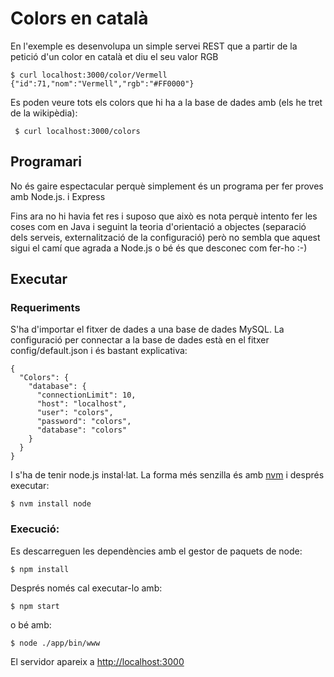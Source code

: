 Colors en català
===============================
En l'exemple es desenvolupa un simple servei REST que a partir de la petició d'un color en català et diu el seu valor RGB

    $ curl localhost:3000/color/Vermell
    {"id":71,"nom":"Vermell","rgb":"#FF0000"}

Es poden veure tots els colors que hi ha a la base de dades amb (els he tret de la wikipèdia):

     $ curl localhost:3000/colors

Programari
-----------------
No és gaire espectacular perquè simplement és un programa per fer proves amb Node.js. i Express 

Fins ara no hi havia fet res i suposo que això es nota perquè intento fer les coses com en Java i seguint la teoria d'orientació a objectes (separació dels serveis, externalització de la configuració) però no sembla que aquest sigui el camí que agrada a Node.js o bé és que desconec com fer-ho :-)

Executar
-----------------

### Requeriments
S'ha d'importar el fitxer de dades a una base de dades MySQL. La configuració per connectar a la base de dades està en el fitxer config/default.json i és bastant explicativa:

    {
      "Colors": {
        "database": {
          "connectionLimit": 10,
          "host": "localhost",      
          "user": "colors",
          "password": "colors",
          "database": "colors"      
        }
      }
    }

I s'ha de tenir node.js instal·lat. La forma més senzilla és amb [nvm](https://github.com/creationix/nvm) i després executar:

    $ nvm install node

### Execució:

Es descarreguen les dependències amb el gestor de paquets de node: 

    $ npm install

Després només cal executar-lo amb: 

    $ npm start

o bé amb:

    $ node ./app/bin/www

El servidor apareix a [http://localhost:3000](http://localhost:3000)
